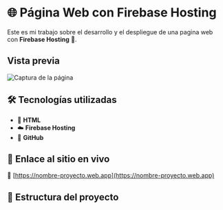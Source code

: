 # 🌐 Página Web con Firebase Hosting

Este es mi trabajo sobre el desarrollo y el despliegue de una pagina web con
**Firebase Hosting** 🚀.

## Vista previa

![Captura de la página](https://via.placeholder.com/800x400.png?text=Captura+de+la+web)

## 🛠️ Tecnologías utilizadas

- 🧾 **HTML**
- ☁️ **Firebase Hosting**
- 🐙 **GitHub**

## 🚀 Enlace al sitio en vivo

🔗 [https://nombre-proyecto.web.app](https://nombre-proyecto.web.app)

## 📂 Estructura del proyecto
